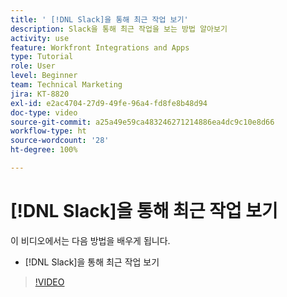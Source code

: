 ```yaml
---
title: ' [!DNL Slack]을 통해 최근 작업 보기'
description: Slack을 통해 최근 작업을 보는 방법 알아보기
activity: use
feature: Workfront Integrations and Apps
type: Tutorial
role: User
level: Beginner
team: Technical Marketing
jira: KT-8820
exl-id: e2ac4704-27d9-49fe-96a4-fd8fe8b48d94
doc-type: video
source-git-commit: a25a49e59ca483246271214886ea4dc9c10e8d66
workflow-type: ht
source-wordcount: '28'
ht-degree: 100%

---
```


# [!DNL Slack]을 통해 최근 작업 보기

이 비디오에서는 다음 방법을 배우게 됩니다.

* [!DNL Slack]을 통해 최근 작업 보기

>[!VIDEO](https://video.tv.adobe.com/v/335120/?quality=12&learn=on)

